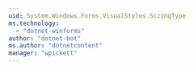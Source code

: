 ```yaml
---
uid: System.Windows.Forms.VisualStyles.SizingType
ms.technology: 
  - "dotnet-winforms"
author: "dotnet-bot"
ms.author: "dotnetcontent"
manager: "wpickett"
---
```

